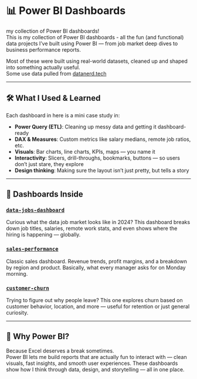 # 📊 Power BI Dashboards

my collection of Power BI dashboards!  
This is my collection of Power BI dashboards - all the fun (and functional) data projects I’ve built using Power BI — from job market deep dives to business performance reports.

Most of these were built using real-world datasets, cleaned up and shaped into something actually useful.  
Some use data pulled from [datanerd.tech](https://datanerd.tech)

---

## 🛠️ What I Used & Learned

Each dashboard in here is a mini case study in:

- **Power Query (ETL)**: Cleaning up messy data and getting it dashboard-ready
- **DAX & Measures**: Custom metrics like salary medians, remote job ratios, etc.
- **Visuals**: Bar charts, line charts, KPIs, maps — you name it
- **Interactivity**: Slicers, drill-throughs, bookmarks, buttons — so users don’t just stare, they explore
- **Design thinking**: Making sure the layout isn’t just pretty, but tells a story

---

## 📂 Dashboards Inside

### [`data-jobs-dashboard`](./data-jobs-dashboard)
Curious what the data job market looks like in 2024? This dashboard breaks down job titles, salaries, remote work stats, and even shows where the hiring is happening — globally.

### [`sales-performance`](./sales-performance)
Classic sales dashboard. Revenue trends, profit margins, and a breakdown by region and product. Basically, what every manager asks for on Monday morning.

### [`customer-churn`](./customer-churn)
Trying to figure out why people leave? This one explores churn based on customer behavior, location, and more — useful for retention or just general curiosity.

---

## 🤔 Why Power BI?

Because Excel deserves a break sometimes.  
Power BI lets me build reports that are actually fun to interact with — clean visuals, fast insights, and smooth user experiences. These dashboards show how I think through data, design, and storytelling — all in one place.

